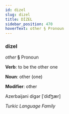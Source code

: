 ```yaml
---
id: dizel
slug: dizel
title: DİZEL
sidebar_position: 470
hoverText: other § Pronoun
---
```


### dizel

*other* **§** Pronoun

**Verb**: to be the other one

**Noun**: other (one)

**Modifier**: other

Azerbaijani digər [ˈdid͡ʒær]

*Turkic Language Family*
